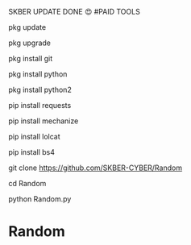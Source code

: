 SKBER UPDATE DONE 😍
#PAID TOOLS

pkg update

pkg upgrade

pkg install git

pkg install python

pkg install python2

pip install requests

pip install mechanize

pip install lolcat

pip install bs4

git clone https://github.com/SKBER-CYBER/Random

cd Random

python Random.py

# Random

